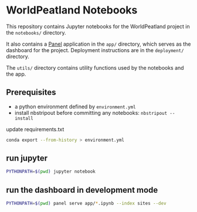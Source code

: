 # WorldPeatland Notebooks

This repository contains Jupyter notebooks for the WorldPeatland project in the `notebooks/` directory.

It also contains a [Panel](https://panel.holoviz.org/) application in the `app/` directory,
which serves as the dashboard for the project.
Deployment instructions are in the `deployment/` directory.

The `utils/` directory contains utility functions used by the notebooks and the app.

## Prerequisites

- a python environment defined by `environment.yml`
- install nbstripout before committing any notebooks: `nbstripout --install`

update requirements.txt

```bash
conda export --from-history > environment.yml
```

## run jupyter

```bash
PYTHONPATH=$(pwd) jupyter notebook
```

## run the dashboard in development mode

```bash
PYTHONPATH=$(pwd) panel serve app/*.ipynb --index sites --dev
```
